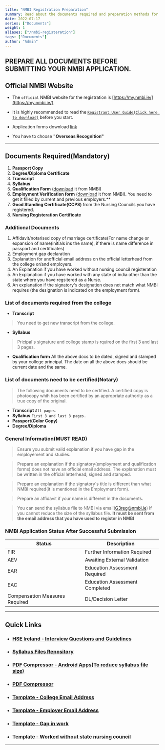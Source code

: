 ```yaml
---
title: "NMBI Registration Preparation"
summary: Read about the documents required and preparation methods for the Overseas Recognition process.
date: 2022-07-17
series: ["Documents"]
weight: 1
aliases: ["/nmbi-registeration"]
tags: ["Documents"]
author: "Admin"
---
```


## PREPARE ALL DOCUMENTS BEFORE SUBMITTING YOUR NMBI APPLICATION.

## Official NMBI Website


-   The `official` NMBI website for the registration is  [https://my.nmbi.ie/](https://my.nmbi.ie/).

-   It is highly recommended to read the [`Registrant User Guide(Click here to download)`](https://www.nmbi.ie/NMBI/media/NMBI/Registrant_User_Guide.pdf?ext=.pdf) before you start.
-   Application forms download [link](https://www.nmbi.ie/Registration/Application-Forms)
-   You have to choose **"Overseas Recognition"** 
---

## Documents Required(Mandatory)

1. **Passport Copy**
2. **Degree/Diploma Certificate**
3. **Transcript**
4. **Syllabus**
5. **Qualification Form** ([download](https://www.nmbi.ie/NMBI/media/NMBI/Qualification-Form.pdf?ext=.pdf) it from NMBI)
6. **Employment Verification form** ([download](https://www.nmbi.ie/NMBI/media/NMBI/Employment-Form.pdf?ext=.pdf) it from NMBI). You need to get it filled by current and previous employers.**
7. **Good Standing Certificate(CCPS)** from the Nursing Councils you have registered.
8. **Nursing Registeration Certificate**

### Additional Documents
1. Affidavit/notarised copy of marriage certificate(For name change or expansion of name(initials ins the name), if there is name difference in passport and certificates)
2. Employment gap declaration
3. Explanation for unofficial email address on the official letterhead from the college or/and employers. 
4. An Explanation if you have worked without nursing council registeration
5. An Explanation if you have worked with any state of india other than the state where you have regsitered as a Nurse. 
6. An explanation if the signatory's designation does not match what NMBI requires (the designation is indicated on the employment form).


### List of documents required from the college
- **Transcript**
> You need to get new transcript from the college.
- **Syllabus**
> Pricipal's signature and college stamp is rquired on the first 3 and last 3 pages.
- **Qualification form**
All the above docs to be dated, signed and stamped by your college principal. The date on all the above docs should be current date and the same.  


### List of documents need to be certified(Notary)

>The following documents need to be certified. A certified copy is photocopy whih has been certified by an appropriate authority as a true copy of the original.
- **Transcript**
`All pages.`
- **Syllabus**
`First 3 and last 3 pages.`
- **Passport(Color Copy)**
- **Degree/Diploma**


### General Information(MUST READ)
>Ensure you submit valid explanation if you have gap in the employement and studies. 

>Prepare an explanation if the signatory(employment and qualification forms) does not have an official email address. The explanation must be written in the official letterhead, signed and stamped.

>Prepare an explanation if the signatory's title is different than what NMBI required(it is mentioned in the Employment form).

>Prepare an affidavit if your name is different in the documents.

>You can send the syllabus file to NMBI via email(G3reg@nmbi.ie) If you cannot reduce the size of the syllabus file. **It must be sent from the email address that you have used to register in NMBI**

### NMBI Application Status After Successful Submission
| Status      | Description |
| ----------- | ----------- |
| FIR      | Further Information Required       |
| AEV      | Awaiting External Validation      |
| EAR   | Education Assessment Required        |
| EAC      | Education Assessment Completed       |
| Compensation Measures Required   | DL/Decision Letter         |


---

## Quick Links
-   ### [HSE Ireland - Interview Questions and Guidelines](https://drive.google.com/drive/folders/1RRz2WhMHRJE6w8uke0xy2PC8i3_sbea9?usp=sharing)
-   ### [Syllabus Files Repository](https://drive.google.com/drive/folders/16f03fDR0bL1QGvynEzG0mgY0TNy-V6S8?usp=sharing)
-   ### [PDF Compressor  - Android Apps(To reduce syllabus file size)](https://play.google.com/store/apps/collection/cluster?clp=ggEQCg5wZGYgY29tcHJlc3Nvcg%3D%3D:S:ANO1ljJr2MM&gsr=ChOCARAKDnBkZiBjb21wcmVzc29y:S:ANO1ljIQAHI)
-   ### [PDF Compressor ](https://avepdf.com/hyper-compress-pdf)
-   ### [Template - College Email Address](../nmbi-explanation-college-email)

-   ### [Template - Employer Email Address](../nmbi-explanation-employer-email)

-   ### [Template - Gap in work](../nmbi-explanation-gap)

-   ### [Template - Worked without state nursing council](../nmbi-explanation-work-without-nursing-council-reg)

---
